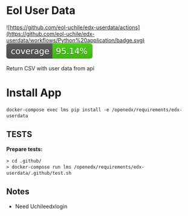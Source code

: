 # Eol User Data

![https://github.com/eol-uchile/edx-userdata/actions](https://github.com/eol-uchile/edx-userdata/workflows/Python%20application/badge.svg) ![Coverage Status](https://github.com/eol-uchile/edx-userdata/blob/master/coverage-badge.svg)

Return CSV with user data from api

# Install App

    docker-compose exec lms pip install -e /openedx/requirements/edx-userdata

## TESTS
**Prepare tests:**

    > cd .github/
    > docker-compose run lms /openedx/requirements/edx-userdata/.github/test.sh

## Notes

- Need Uchileedxlogin
